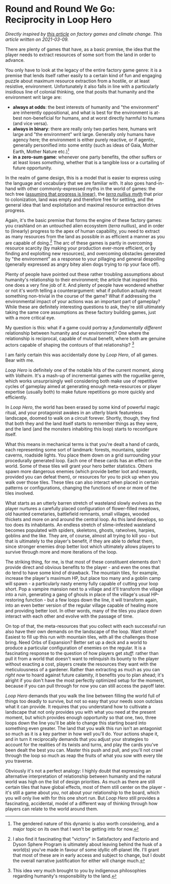 # Round and Round We Go: Reciprocity in Loop Hero

_Directly inspired by [this article](https://www.pcgamesn.com/factorio/factory-games-climate-change) on factory games and climate change. This article written on 2021-03-09._

There are plenty of games that have, as a basic premise, the idea that the player needs to extract resources of some sort from the land in order to advance.

You only have to look at the legacy of the entire factory game genre: it is a premise that lends itself rather easily to a certain kind of fun and engaging puzzle about maximum resource extraction from a hostile, or at least resistive, environment. Unfortunately it also falls in line with a particularly insidious line of colonial thinking, one that posits that humanity and the environment writ large are:

* **always at odds**: the best interests of humanity and "the environment" are inherently oppositional, and what is best for the environment is at-best non-beneficial for humans, and at worst directly harmful to humans (and vice versa).  
* **always in binary**: there are really only two parties here, humans writ large and "the environment" writ large. Generally only humans have agency here; the environment is either purely reactive, or if agentic, generally personified into some entity (such as ideas of Gaia, Mother Earth, Mother Nature etc.)[^1]
* **in a zero-sum game**: whenever one party benefits, the other suffers or at least loses *something*, whether that is a tangible loss or a curtailing of future opportunity.

In the realm of game design, this is a model that is easier to express using the language and vocabulary that we are familiar with. It also goes hand-in-hand with other commonly-expressed myths in the world of games: the tech tree ([assuming that progress is linear](https://www.reddit.com/r/AskHistorians/comments/1aggse/the_native_americans_and_several_other_cultures/c8x977d/)), the [*terra nullius* myth](https://www.tandfonline.com/doi/full/10.1080/01425692.2019.1640596?scroll=top&needAccess=true) that prior to colonization, land was empty and therefore free for settling, and the general idea that land exploitation and maximal resource extraction drives progress.

Again, it's the basic premise that forms the engine of these factory games: you crashland on an untouched alien ecosystem (*terra nullius*), and in order to (linearly) progress to the apex of human capability, you need to extract as many resources from the land as possible in as efficient a manner as you are capable of doing.[^2] The arc of these games is partly in overcoming resource scarcity (by making your production ever-more efficient, or by finding and exploiting new resources), and overcoming obstacles generated by "the environment" as a response to your pillaging and general despoiling (generally expressed as angry bitey alien dogs trying to rip your face off).

Plenty of people have pointed out these rather troubling assumptions about humanity's relationship to their environment; the article that inspired this one does a very fine job of it. And plenty of people have wondered whether or not it's worth telling a counterargument: what if pollution actually meant something non-trivial in the course of the game? What if addressing the environmental impact of your actions was an important part of gameplay? While these are definitely interesting questions to ask, they're still ultimately taking the same core assumptions as these factory building games, just with a more critical eye.

My question is this: what if a game could portray a *fundamentally different* relationship between humanity and our environment? One where the relationship is reciprocal, capable of mutual benefit, where both are genuine actors capable of shaping the contours of that relationship? [^3]

I am fairly certain this was accidentally done by *Loop Hero*, of all games. Bear with me.

*Loop Hero* is definitely one of the notable hits of the current moment, along with *Valheim*. It's a mash-up of incremental games with the roguelike genre, which works unsurprisingly well considering both make use of repetitive cycles of gameplay aimed at generating enough meta-resources or player expertise (usually both) to make future repetitions go more quickly and efficiently.

In *Loop Hero*, the world has been erased by some kind of powerful magic ritual, and your protagonist awakes in an utterly blank featureless landscape, doomed to walk on a circuit forever. Shortly, though, they find that both they and the land itself starts to remember things as they were, and the land (and the monsters inhabiting this loop) starts to reconfigure itself.

What this means in mechanical terms is that you're dealt a hand of cards, each representing some sort of landmark: forests, mountains, spider caverns, roadside lights. You place them down on a grid surrounding your procedurally generated loop. Each one of these cards has an effect on the world. Some of these tiles will grant your hero better statistics. Others spawn more dangerous enemies (which provide better loot and rewards, provided you can defeat them), or resources for you to pick up when you walk over those tiles. These tiles can also interact when placed in certain patterns or configurations, changing the functions of one or more of the tiles involved.

What starts as an utterly barren stretch of wasteland slowly evolves as the player nurtures a carefully placed configuration of flower-filled meadows, old haunted cemetaries, battlefield remnants, small villages, wooded thickets and more on and around the central loop. As this land develops, so too does its inhabitants. An endless stretch of slime-infested wasteland becomes populated with spiders, skeletons, ghosts, ratwolves, harpies, goblins and the like. They are, of course, almost all trying to kill you - but that is ultimately to the player's benefit, if they are able to defeat them, since stronger enemies drop better loot which ultimately allows players to survive through more and more iterations of the loop. 

The striking thing, for me, is that most of these constituent elements don't provide direct and obvious benefits to the player - and even the ones that do tend to have some kind of drawback. The mountain tiles, for example, increase the player's maximum HP, but place too many and a goblin camp will spawn - a particularly nasty enemy fully capable of cutting your loop short. Pop a vampire mansion next to a village and it'll transform the village into a ruin, generating a gang of ghouls in place of the village's usual HP-restoring function - but a few loops down the line, it will transform again, into an even better version of the regular village capable of healing more and providing better loot. In other words, many of the tiles you place down interact with each other and evolve with the passage of time.

On top of that, the meta-resources that you collect with each successful run also have their own demands on the landscape of the loop. Want stone? Easiest to fill up this run with mountain tiles, with all the challenges those bring. Need Orbs of Expansion? Better set up a deck and a world to produce a particular configuration of enemies on the regular. It is a fascinating response to the question of how players get *stuff*: rather than pull it from a world that doesn't want to relinquish its bounty to the player without exacting a cost, players create the resources they want with the meticulousness of a gardener. Rather than extracting as much as you can *right now* to hoard against future calamity, it benefits you to plan ahead; it's alright if you don't have the most perfectly optimized setup for the moment, because if you can pull through for now you can still access the payoff later.

*Loop Hero* demands that you walk the line between filling the world full of things too deadly to survive, but not so easy that your needs soon outclass what it can provide. It requires that you understand how to cultivate a landscape that not only provides you with what you need at the present moment, but which provides enough opportunity so that one, two, three loops down the line you'll be able to change this starting board into something even greater. The land that you walk this run isn't an antagonist so much as it is a key partner in how well you'll do. Your actions shape it, and in turn it reciprocally demands that you adjust your strategies to account for the realities of its twists and turns, and play the cards you've been dealt the best you can. Master this push and pull, and you'll not crawl through the loop so much as reap the fruits of what you sow with every tile you traverse.

Obviously it's not a perfect analogy: I highly doubt that expressing an alternative interpretation of relationship between humanity and the natural world was high on the list of design priorities. As much as there are still certain tiles that have global effects, most of them still center on the player - it's still a game about *you*, not about your relationship to the board, which you will only live with for this one short run. But *Loop Hero* still provides a fascinating, accidental, model of a different way of thinking through how players can relate to the world around them.

[^1]: The gendered nature of this dynamic is also worth considering, and a major topic on its own that I won't be getting into for now.
[^2]: I also find it fascinating that "victory" in Satisfactory and Factorio and Dyson Sphere Program is ultimately about leaving behind the husk of a world(s) you've made in favour of some idyllic off-planet life. I'll grant that most of these are in early access and subject to change, but I doubt the overall narrative justification for either will change much.
[^3]: This idea very much brought to you by indigenous philosophies regarding humanity's responsibility to the land.